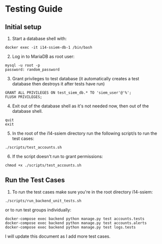 
# Testing Guide

## Initial setup

1. Start a database shell with: 
```
docker exec -it i14-ssiem-db-1 /bin/bash
```
2. Log in to MariaDB as root user:
```
mysql -u root -p
password: random_password
```
3. Grant privileges to test database (it automatically creates a test database then destroys it after tests have run)
```
GRANT ALL PRIVILEGES ON test_siem_db.* TO 'siem_user'@'%';
FLUSH PRIVILEGES;
```
4. Exit out of the database shell as it's not needed now, then out of the database shell.
```
quit
exit
```
5. In the root of the i14-ssiem directory run the following script/s to run the test cases:
```
./scripts/test_accounts.sh 
```
6. If the script doesn't run to grant permissions:
```
chmod +x ./scripts/test_accounts.sh
```

## Run the Test Cases

1. To run the test cases make sure you're in the root directory i14-ssiem: 
```
./scripts/run_backend_unit_tests.sh 
```
or to run test groups individually:
```
docker-compose exec backend python manage.py test accounts.tests
docker-compose exec backend python manage.py test accounts.alerts
docker-compose exec backend python manage.py test logs.tests
```
I will update this document as I add more test cases.